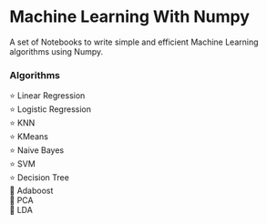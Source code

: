 # Machine Learning With Numpy
A set of Notebooks to write simple and efficient Machine Learning algorithms using Numpy.

### Algorithms

⭐ Linear Regression \
⭐ Logistic Regression \
⭐ KNN \
⭐ KMeans \
⭐ Naive Bayes \
⭐ SVM \
⭐ Decision Tree \
🚀 Adaboost \
🚀 PCA \
🚀 LDA 
